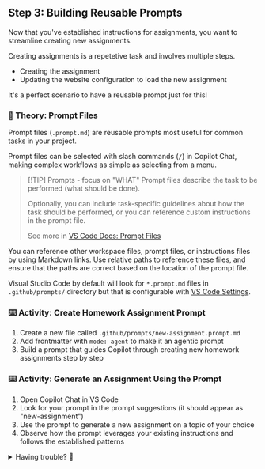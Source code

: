 ## Step 3: Building Reusable Prompts

Now that you've established instructions for assignments, you want to streamline creating new assignments.

Creating assignments is a repetetive task and involves multiple steps.
- Creating the assignment
- Updating the website configuration to load the new assignment

It's a perfect scenario to have a reusable prompt just for this!



### 📖 Theory: Prompt Files

Prompt files (`.prompt.md`) are reusable prompts most useful for common tasks in your project.

Prompt files can be selected with slash commands (`/`) in Copilot Chat, making complex workflows as simple as selecting from a menu.

> [!TIP] Prompts - focus on "WHAT"
> Prompt files describe the task to be performed (what should be done).
>
> Optionally, you can include task-specific guidelines about how the task should be performed, or you can reference custom instructions in the prompt file.
>
> See more in [VS Code Docs: Prompt Files](https://code.visualstudio.com/docs/copilot/copilot-customization#_prompt-files-experimental)

You can reference other workspace files, prompt files, or instructions files by using Markdown links. Use relative paths to reference these files, and ensure that the paths are correct based on the location of the prompt file.

Visual Studio Code by default will look for `*.prompt.md` files in `.github/prompts/` directory but that is configurable with [VS Code Settings](vscode://settings/chat.promptFilesLocations).


### ⌨️ Activity: Create Homework Assignment Prompt

1. Create a new file called `.github/prompts/new-assignment.prompt.md`
1. Add frontmatter with `mode: agent` to make it an agentic prompt
1. Build a prompt that guides Copilot through creating new homework assignments step by step

### ⌨️ Activity: Generate an Assignment Using the Prompt

1. Open Copilot Chat in VS Code
1. Look for your prompt in the prompt suggestions (it should appear as "new-assignment")
1. Use the prompt to generate a new assignment on a topic of your choice
1. Observe how the prompt leverages your existing instructions and follows the established patterns

<details>
<summary>Having trouble? 🤷</summary><br/>

- Prompt files should be in the `.github/prompts/` directory
- Use `---` frontmatter at the top with `mode: agent` for agentic prompts
- The prompt should reference your templates and instruction files
- Include steps for creating the directory, README.md file, and updating the website configuration
- Test the prompt by running it through Copilot Chat

</details>
